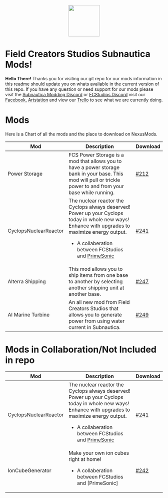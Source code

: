 ﻿
<p align="center">
  <img width="100" height="100" src="https://i.imgur.com/DHjcUQS.png">
</p>

# Field Creators Studios Subnautica Mods!

**Hello There!** 
Thanks you for visiting our git repo for our mods information in this readme should update you on whats avaliable in the current version of this repo. If you have any question or need support for our mods please visit the [Subnautica Modding Discord](https://discordapp.com/invite/UpWuWwq) or [FCStudios Discord](https://discordapp.com/invite/szc7m5M) visit our [Facebook](https://www.facebook.com/FCSTools/), [Artstation](https://www.artstation.com/fieldcreatorsstudios) and view our [Trello](https://trello.com/b/Rqit6I94/fcs-subnatica-mods) to see what we are currently doing.


# Mods

Here is a Chart of all the mods and the place to download on NexusMods.

| Mod |Description  | Download
|--|--|--|
|  Power Storage| FCS Power Storage is a mod that allows you to have a power storage bank in your base. This mod will pull or trickle power to and from your base while running. | [#212](https://www.nexusmods.com/subnautica/mods/212)
| CyclopsNuclearReactor |The nuclear reactor the Cyclops always deserved! Power up your Cyclops today in whole new ways! Enhance with upgrades to maximize energy output.   <ul><li>A collaberation between FCStudios and [PrimeSonic](https://www.nexusmods.com/subnautica/users/1733280)| [#241](https://www.nexusmods.com/subnautica/mods/241)
| Alterra Shipping|This mod allows you to ship items from one base to another by selecting another shipping unit at another base.| [#247](https://www.nexusmods.com/subnautica/mods/247)
|AI Marine Turbine|An all new mod from Field Creators Studios that allows you to generate power from using water current in Subnautica.|[#249](https://www.nexusmods.com/subnautica/mods/249)

# Mods in Collaboration/Not Included in repo


|Mod|Description  | Download
|--|--|--|
| CyclopsNuclearReactor  | The nuclear reactor the Cyclops always deserved! Power up your Cyclops today in whole new ways! Enhance with upgrades to maximize energy output.   <ul><li>A collaberation between FCStudios and [PrimeSonic](https://www.nexusmods.com/subnautica/users/1733280) | [#241](https://www.nexusmods.com/subnautica/mods/241) |
| IonCubeGenerator|Make your own ion cubes right at home!<ul><li>A collaberation between FCStudios and [PrimeSonic]|[#242](https://www.nexusmods.com/subnautica/mods/242)


